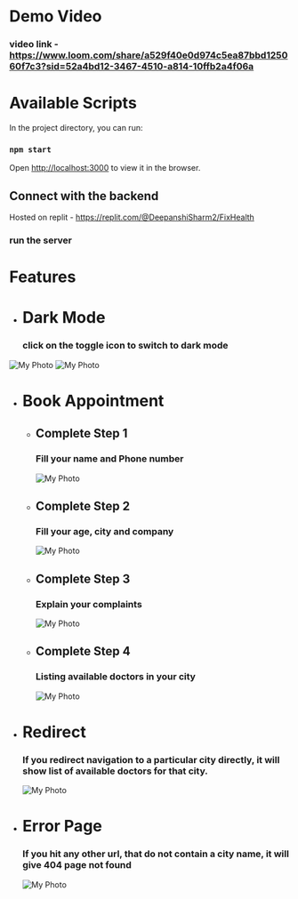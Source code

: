 # Demo Video

### video link - https://www.loom.com/share/a529f40e0d974c5ea87bbd125060f7c3?sid=52a4bd12-3467-4510-a814-10ffb2a4f06a

# Available Scripts

In the project directory, you can run:

### `npm start`

Open [http://localhost:3000](http://localhost:3000) to view it in the browser.

## Connect with the backend
Hosted on replit - https://replit.com/@DeepanshiSharm2/FixHealth
### run the server


# Features

- # Dark Mode
  ### click on the toggle icon to switch to dark mode
 ![My Photo](src/assets/dark-mode.png)
 ![My Photo](src/assets/dark-mode2.png)
- # Book Appointment
  - ## Complete Step 1
    ### Fill your name and Phone number
    ![My Photo](src/assets/step1.png)
  - ## Complete Step 2
    ### Fill your age, city and company
    ![My Photo](src/assets/step2.png)
  - ## Complete Step 3
    ### Explain your complaints
    ![My Photo](src/assets/step3.png)
  - ## Complete Step 4
    ### Listing available doctors in your city
    ![My Photo](src/assets/step4.png)
- # Redirect
  ### If you redirect navigation to a particular city directly, it will show list of available doctors for that city.
  ![My Photo](src/assets/redirect.png)
- # Error Page
    ### If you hit any other url, that do not contain a city name, it  will give 404 page not found
    ![My Photo](src/assets/error.png)

